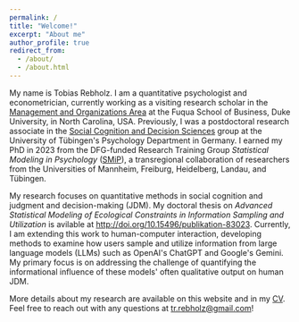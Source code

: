 ```yaml
---
permalink: /
title: "Welcome!"
excerpt: "About me"
author_profile: true
redirect_from: 
  - /about/
  - /about.html
---
```


My name is Tobias Rebholz. I am a quantitative psychologist and econometrician, currently working as a visiting research scholar in the <a href="https://areas.fuqua.duke.edu/management/index.html">Management and Organizations Area</a> at the Fuqua School of Business, Duke University, in North Carolina, USA. Previously, I was a postdoctoral research associate in the <a href='https://uni-tuebingen.de/en/174183' target="_blank">Social Cognition and Decision Sciences</a> group at the University of Tübingen's Psychology Department in Germany. I earned my PhD in 2023 from the DFG-funded Research Training Group <i>Statistical Modeling in Psychology</i> (<a href='https://www.uni-mannheim.de/smip/team/phd-candidates/cohort-2020/tobias-rebholz/' target="_blank">SMiP</a>), a transregional collaboration of researchers from the Universities of Mannheim, Freiburg, Heidelberg, Landau, and Tübingen. 

My research focuses on quantitative methods in social cognition and judgment and decision-making (JDM). My doctoral thesis on <i>Advanced Statistical Modeling of Ecological Constraints in Information Sampling and Utilization</i> is avilable at <a href='http://doi.org/10.15496/publikation-83023' target="_blank">http://doi.org/10.15496/publikation-83023</a>. Currently, I am extending this work to human-computer interaction, developing methods to examine how users sample and utilize information from large language models (LLMs) such as OpenAI's ChatGPT and Google's Gemini. My primary focus is on addressing the challenge of quantifying the informational influence of these models' often qualitative output on human JDM.

More details about my research are available on this website and in my [CV](/cv/). Feel free to reach out with any questions at <a href='mailto:tr.rebholz@gmail.com'>tr.rebholz@gmail.com</a>!